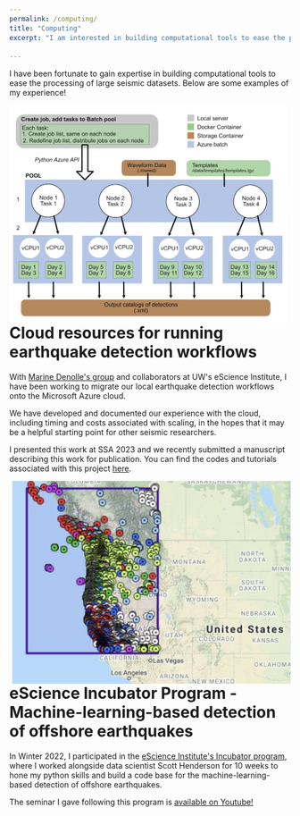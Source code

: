 ```yaml
---
permalink: /computing/
title: "Computing"
excerpt: "I am interested in building computational tools to ease the processing of large seismic datasets."

---
```


I have been fortunate to gain expertise in building computational tools to ease the processing of large seismic datasets. Below are some examples of my experience!

<img align="left" width="500" src="/assets/images/website_seismicloud.jpg">

# Cloud resources for running earthquake detection workflows

With [Marine Denolle's group](https://denolle-lab.github.io/) and collaborators at UW's eScience Institute, I have been working to migrate our local earthquake detection workflows onto the Microsoft Azure cloud. 

We have developed and documented our experience with the cloud, including timing and costs associated with scaling, in the hopes that it may be a helpful starting point for other seismic researchers.

I presented this work at SSA 2023 and we recently submitted a manuscript describing this work for publication.
You can find the codes and tutorials associated with this project [here](https://github.com/Denolle-Lab/seismicloud/tree/main). 

<img align="right" width="500" src="/assets/images/website_incubator.jpg">

# eScience Incubator Program - Machine-learning-based detection of offshore earthquakes

In Winter 2022, I participated in the [eScience Institute's Incubator program](https://escience.washington.edu/incubator-22-earthquakes/), where I worked alongside data scientist Scott Henderson for 10 weeks to hone my python skills and build a code base for the machine-learning-based detection of offshore earthquakes. 

The seminar I gave following this program is [available on Youtube!](https://www.youtube.com/watch?v=0lurQkkidnM)

